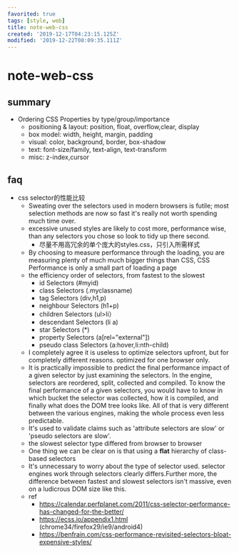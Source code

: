```yaml
---
favorited: true
tags: [style, web]
title: note-web-css
created: '2019-12-17T04:23:15.125Z'
modified: '2019-12-22T08:09:35.111Z'
---
```


# note-web-css

## summary
- Ordering CSS Properties by type/group/importance
    - positioning & layout: position, float, overflow,clear, display
    - box model: width, height, margin, padding
    - visual: color, background, border, box-shadow
    - text: font-size/family, text-align, text-transform
    - misc: z-index,cursor

## faq
- css selector的性能比较
     - Sweating over the selectors used in modern browsers is futile; most selection methods are now so fast it's really not worth spending much time over. 
     - excessive unused styles are likely to cost more, performance wise, than any selectors you chose so look to tidy up there second. 
        - 尽量不用高冗余的单个庞大的styles.css，只引入所需样式
     - By choosing to measure performance through the loading, you are measuring plenty of much much bigger things than CSS, CSS Performance is only a small part of loading a page
     - the efficiency order of selectors, from fastest to the slowest
        - id Selectors (#myid)
        - class Selectors (.myclassname)
        - tag Selectors (div,h1,p)
        - neighbour Selectors (h1+p)
        - children Selectors (ul>li）
        - descendant Selectors (li a)
        - star Selectors (*)
        - property Selectors (a[rel="external"])
        - pseudo class Selectors (a:hover,li:nth-child)
     - I completely agree it is useless to optimize selectors upfront, but for completely different reasons. optimized for one browser only.
     - It is practically impossible to predict the final performance impact of a given selector by just examining the selectors. In the engine, selectors are reordered, split, collected and compiled. To know the final performance of a given selectors, you would have to know in which bucket the selector was collected, how it is compiled, and finally what does the DOM tree looks like. All of that is very different between the various engines, making the whole process even less predictable.
     - It's used to validate claims such as 'attribute selectors are slow' or 'pseudo selectors are slow'.
    - the slowest selector type differed from browser to browser
    - One thing we can be clear on is that using a **flat** hierarchy of class-based selectors
    - It's unnecessary to worry about the type of selector used. selector engines work through selectors clearly differs.Further more, the difference between fastest and slowest selectors isn't massive, even on a ludicrous DOM size like this.    
    - ref
        - https://calendar.perfplanet.com/2011/css-selector-performance-has-changed-for-the-better/
        - https://ecss.io/appendix1.html (chrome34/firefox29/ie9/android4)
        - https://benfrain.com/css-performance-revisited-selectors-bloat-expensive-styles/
